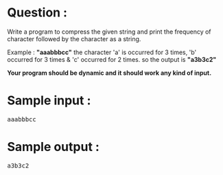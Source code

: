 # Question :
Write a program to compress the given string and print the frequency of character followed by the character as a string.

Example : **"aaabbbcc"** the character 'a' is occurred for 3 times, 'b' occurred for 3 times & 'c' occurred for 2 times. so the output is **"a3b3c2"**

**Your program should be dynamic and it should work any kind of input.**

# Sample input :
<pre>
aaabbbcc
</pre>

# Sample output :
<pre>
a3b3c2
</pre>
